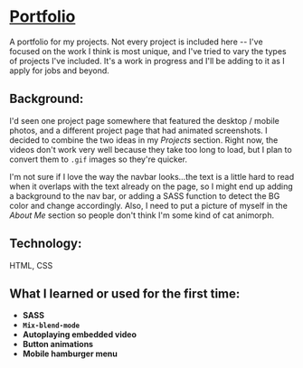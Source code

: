 # [Portfolio](https://aemann2.github.io/portfolio/)

A portfolio for my projects. Not every project is included here -- I've focused on the work I think is most unique, and I've tried to vary the types of projects I've included. It's a work in progress and I'll be adding to it as I apply for jobs and beyond.

## Background:

I'd seen one project page somewhere that featured the desktop / mobile photos, and a different project page that had animated screenshots. I decided to combine the two ideas in my _Projects_ section. Right now, the videos don't work very well because they take too long to load, but I plan to convert them to `.gif` images so they're quicker.

I'm not sure if I love the way the navbar looks...the text is a little hard to read when it overlaps with the text already on the page, so I might end up adding a background to the nav bar, or adding a SASS function to detect the BG color and change accordingly. Also, I need to put a picture of myself in the _About Me_ section so people don't think I'm some kind of cat animorph.

## Technology:

HTML, CSS

## What I learned or used for the first time:

- **SASS**
- **`Mix-blend-mode`**
- **Autoplaying embedded video**
- **Button animations**
- **Mobile hamburger menu**
